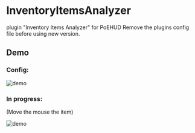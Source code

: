 # InventoryItemsAnalyzer
plugin "Inventory Items Analyzer" for PoEHUD
Remove the plugins config file before using new version.


## Demo
### Config:

![demo](https://cloud.githubusercontent.com/assets/18440948/23447267/65b9b70c-fe7c-11e6-97e4-435e284bdcf1.gif)



### In progress:
(Move the mouse the item)

![demo](https://cloud.githubusercontent.com/assets/18440948/23447266/65b76cf4-fe7c-11e6-9d77-84798fd92ceb.gif)
